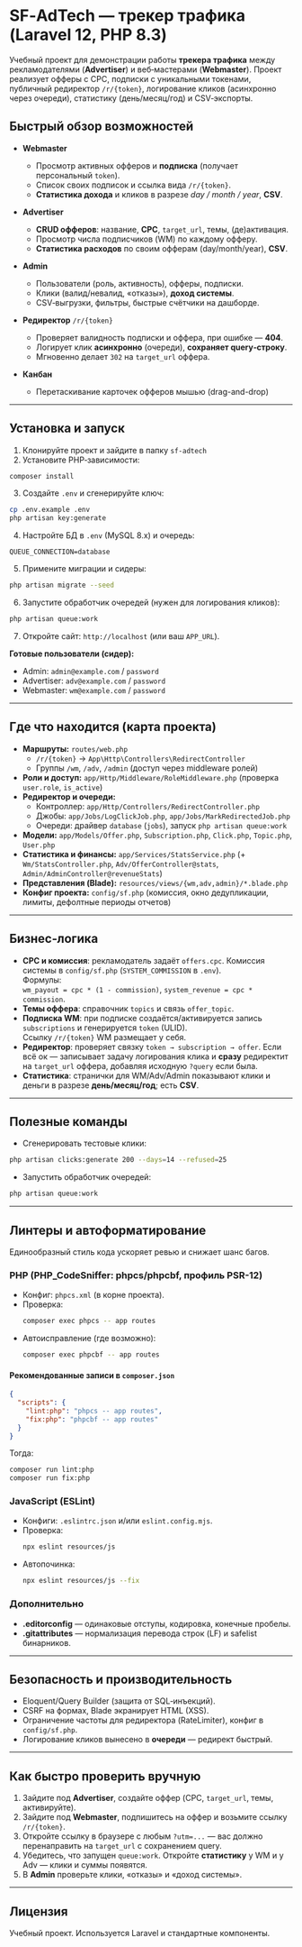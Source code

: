 # SF‑AdTech — трекер трафика (Laravel 12, PHP 8.3)

Учебный проект для демонстрации работы **трекера трафика** между рекламодателями (**Advertiser**) и веб‑мастерами (**Webmaster**). 
Проект реализует офферы с CPC, подписки с уникальными токенами, публичный редиректор `/r/{token}`, логирование кликов (асинхронно через очереди), статистику (день/месяц/год) и CSV‑экспорты.

## Быстрый обзор возможностей

- **Webmaster**
  - Просмотр активных офферов и **подписка** (получает персональный `token`).
  - Список своих подписок и ссылка вида `/r/{token}`.
  - **Статистика дохода** и кликов в разрезе *day / month / year*, **CSV**.

- **Advertiser**
  - **CRUD офферов**: название, **CPC**, `target_url`, темы, (де)активация.
  - Просмотр числа подписчиков (WM) по каждому офферу.
  - **Статистика расходов** по своим офферам (day/month/year), **CSV**.

- **Admin**
  - Пользователи (роль, активность), офферы, подписки.
  - Клики (валид/невалид, «отказы»), **доход системы**.
  - CSV‑выгрузки, фильтры, быстрые счётчики на дашборде.

- **Редиректор** `/r/{token}`
  - Проверяет валидность подписки и оффера, при ошибке — **404**.
  - Логирует клик **асинхронно** (очереди), **сохраняет query‑строку**.
  - Мгновенно делает `302` на `target_url` оффера.

- **Канбан**
  - Перетаскивание карточек офферов мышью (drag-and-drop) 

---

## Установка и запуск

1) Клонируйте проект и зайдите в папку `sf-adtech`  
2) Установите PHP‑зависимости:
```bash
composer install
```
3) Создайте `.env` и сгенерируйте ключ:
```bash
cp .env.example .env
php artisan key:generate
```
4) Настройте БД в `.env` (MySQL 8.x) и очередь:
```
QUEUE_CONNECTION=database
```
5) Примените миграции и сидеры:
```bash
php artisan migrate --seed
```
6) Запустите обработчик очередей (нужен для логирования кликов):
```bash
php artisan queue:work
```
7) Откройте сайт: `http://localhost` (или ваш `APP_URL`).

**Готовые пользователи (сидер):**
- Admin: `admin@example.com` / `password`
- Advertiser: `adv@example.com` / `password`
- Webmaster: `wm@example.com` / `password`

---

## Где что находится (карта проекта)

- **Маршруты:** `routes/web.php`
  - `/r/{token}` → `App\Http\Controllers\RedirectController`
  - Группы `/wm`, `/adv`, `/admin` (доступ через middleware ролей)
- **Роли и доступ:** `app/Http/Middleware/RoleMiddleware.php` (проверка `user.role`, `is_active`)
- **Редиректор и очереди:**
  - Контроллер: `app/Http/Controllers/RedirectController.php`
  - Джобы: `app/Jobs/LogClickJob.php`, `app/Jobs/MarkRedirectedJob.php`
  - Очереди: драйвер `database` (`jobs`), запуск `php artisan queue:work`
- **Модели:** `app/Models/Offer.php`, `Subscription.php`, `Click.php`, `Topic.php`, `User.php`
- **Статистика и финансы:** `app/Services/StatsService.php` (+ `Wm/StatsController.php`, `Adv/OfferController@stats`, `Admin/AdminController@revenueStats`)
- **Представления (Blade):** `resources/views/{wm,adv,admin}/*.blade.php`
- **Конфиг проекта:** `config/sf.php` (комиссия, окно дедупликации, лимиты, дефолтные периоды отчетов)

---

## Бизнес‑логика 

- **CPC и комиссия**: рекламодатель задаёт `offers.cpc`. Комиссия системы в `config/sf.php` (`SYSTEM_COMMISSION` в `.env`).  
  Формулы:  
  `wm_payout = cpc * (1 - commission)`, `system_revenue = cpc * commission`.
- **Темы оффера**: справочник `topics` и связь `offer_topic`.
- **Подписка WM**: при подписке создаётся/активируется запись `subscriptions` и генерируется `token` (ULID).  
  Ссылку `/r/{token}` WM размещает у себя.
- **Редиректор**: проверяет связку `token → subscription → offer`. Если всё ок — записывает задачу логирования клика и **сразу** редиректит на `target_url` оффера, добавляя исходную `?query` если была.
- **Статистика**: странички для WM/Adv/Admin показывают клики и деньги в разрезе **день/месяц/год**; есть **CSV**.

---

## Полезные команды

- Сгенерировать тестовые клики:
```bash
php artisan clicks:generate 200 --days=14 --refused=25
```
- Запустить обработчик очередей:
```bash
php artisan queue:work
```

---

## Линтеры и автоформатирование

Единообразный стиль кода ускоряет ревью и снижает шанс багов.

### PHP (PHP_CodeSniffer: phpcs/phpcbf, профиль PSR-12)
- Конфиг: `phpcs.xml` (в корне проекта).
- Проверка:
  ```bash
  composer exec phpcs -- app routes
  ```
- Автоисправление (где возможно):
  ```bash
  composer exec phpcbf -- app routes
  ```

#### Рекомендованные записи в `composer.json`
```json
{
  "scripts": {
    "lint:php": "phpcs -- app routes",
    "fix:php": "phpcbf -- app routes"
  }
}
```
Тогда:
```bash
composer run lint:php
composer run fix:php
```

### JavaScript (ESLint)
- Конфиги: `.eslintrc.json` и/или `eslint.config.mjs`.
- Проверка:
  ```bash
  npx eslint resources/js
  ```
- Автопочинка:
  ```bash
  npx eslint resources/js --fix
  ```


### Дополнительно
- **.editorconfig** — одинаковые отступы, кодировка, конечные пробелы.
- **.gitattributes** — нормализация перевода строк (LF) и safelist бинарников.

---

## Безопасность и производительность

- Eloquent/Query Builder (защита от SQL‑инъекций).
- CSRF на формах, Blade экранирует HTML (XSS).
- Ограничение частоты для редиректора (RateLimiter), конфиг в `config/sf.php`.
- Логирование кликов вынесено в **очереди** — редирект быстрый.

---

## Как быстро проверить вручную

1. Зайдите под **Advertiser**, создайте оффер (CPC, `target_url`, темы, активируйте).
2. Зайдите под **Webmaster**, подпишитесь на оффер и возьмите ссылку `/r/{token}`.
3. Откройте ссылку в браузере с любым `?utm=...` — вас должно перенаправить на `target_url` с сохранением query.
4. Убедитесь, что запущен `queue:work`. Откройте **статистику** у WM и у Adv — клики и суммы появятся.
5. В **Admin** проверьте клики, «отказы» и «доход системы».

---

## Лицензия

Учебный проект. Используется Laravel и стандартные компоненты. 

